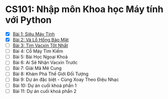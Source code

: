 # CS101: Nhập môn Khoa học Máy tính với Python

- [x] [Bài 1: Siêu Máy Tính](Lesson01.md)
- [x] [Bài 2: Vá Lỗ Hổng Bảo Mật](Lesson02.md)
- [ ] [Bài 3: Tìm Vacxin Tốt Nhất](Lesson03.md)
- [ ] Bài 4: Cỗ Máy Tìm Kiếm
- [ ] Bài 5: Bài Học Ngoại Khoá
- [ ] Bài 6: Ai Sẽ Nhận Vacxin Trước
- [ ] Bài 7: Giải Mã Mê Cung
- [ ] Bài 8: Khám Phá Thế Giới Đối Tượng
- [ ] Bài 9: Dự án đặc biệt - Cùng Xoay Theo Điệu Nhạc
- [ ] Bài 10: Dự án cuối khoá phần 1
- [ ] Bài 11: Dự án cuối khoá phần 2